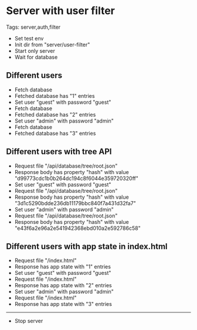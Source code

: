 # Server with user filter

Tags: server,auth,filter

* Set test env
* Init dir from "server/user-filter"
* Start only server
* Wait for database

## Different users

* Fetch database
* Fetched database has "1" entries
* Set user "guest" with password "guest"
* Fetch database
* Fetched database has "2" entries
* Set user "admin" with password "admin"
* Fetch database
* Fetched database has "3" entries

## Different users with tree API

* Request file "/api/database/tree/root.json"
* Response body has property "hash" with value "d99773cdc1b0b264dc194c8f6044e359720320ff"
* Set user "guest" with password "guest"
* Request file "/api/database/tree/root.json"
* Response body has property "hash" with value "3d1c5290bdde236db11179bbc840f7a431d32fa7"
* Set user "admin" with password "admin"
* Request file "/api/database/tree/root.json"
* Response body has property "hash" with value "e43f6a2e96a2e541942368ebd010a2e592786c58"

## Different users with app state in index.html

* Request file "/index.html"
* Response has app state with "1" entries
* Set user "guest" with password "guest"
* Request file "/index.html"
* Response has app state with "2" entries
* Set user "admin" with password "admin"
* Request file "/index.html"
* Response has app state with "3" entries

___
* Stop server